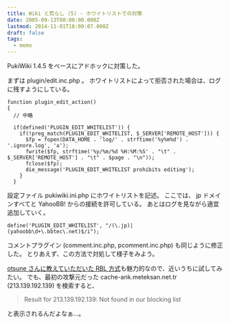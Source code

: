 ```yaml
---
title: Wiki と荒らし (5) - ホワイトリストでの対策
date: 2005-09-13T00:00:00.000Z
lastmod: 2014-11-01T18:09:07.000Z
draft: false
tags:
  - memo
---
```


PukiWiki 1.4.5 をベースにアドホックに対策した。

まずは plugin/edit.inc.php 。 ホワイトリストによって拒否された場合は、ログに残すようにしている。

```
function plugin_edit_action()
{
  // 中略

  if(defined('PLUGIN_EDIT_WHITELIST')) {
    if(!preg_match(PLUGIN_EDIT_WHITELIST, $_SERVER['REMOTE_HOST'])) {
      $fp = fopen(DATA_HOME . 'log/' . strftime('%y%m%d') . '.ignore.log', 'a');
      fwrite($fp, strftime('%y/%m/%d %H:%M:%S' . "\t" . $_SERVER['REMOTE_HOST'] . "\t" . $page . "\n"));
      fclose($fp);
      die_message('PLUGIN_EDIT_WHITELIST prohibits editing');
    }
  }
```

設定ファイル pukiwiki.ini.php にホワイトリストを記述。 ここでは、 jp ドメインすべてと YahooBB! からの接続を許可している。 あとはログを見ながら適宜追加していく。

```
define('PLUGIN_EDIT_WHITELIST', "/(\.jp)|(yahoobb\d+\.bbtec\.net)$/i");
```

コメントプラグイン (comment.inc.php, pcomment.inc.php) も同じように修正した。 とりあえず、この方法で対処して様子をみよう。

[otsune さんに教えていただいた RBL 方式](https://www.machu.jp/diary/20050912.html#c01)も魅力的なので、近いうちに試してみたい。 でも、最初の攻撃元だった cache-ank.meteksan.net.tr (213.139.192.139) を検索すると、

> Result for 213.139.192.139: Not found in our blocking list

と表示されるんだよなぁ…。
